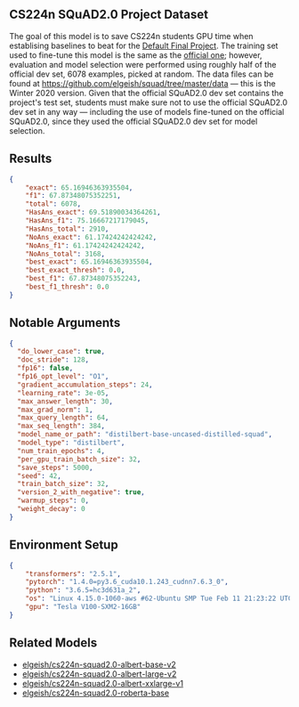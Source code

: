 ## CS224n SQuAD2.0 Project Dataset
The goal of this model is to save CS224n students GPU time when establising
baselines to beat for the [Default Final Project](http://web.stanford.edu/class/cs224n/project/default-final-project-handout.pdf).
The training set used to fine-tune this model is the same as
the [official one](https://rajpurkar.github.io/SQuAD-explorer/); however,
evaluation and model selection were performed using roughly half of the official
dev set, 6078 examples, picked at random. The data files can be found at
<https://github.com/elgeish/squad/tree/master/data> — this is the Winter 2020
version. Given that the official SQuAD2.0 dev set contains the project's test
set, students must make sure not to use the official SQuAD2.0 dev set in any way
— including the use of models fine-tuned on the official SQuAD2.0, since they
used the official SQuAD2.0 dev set for model selection.

## Results
```json
{
    "exact": 65.16946363935504,
    "f1": 67.87348075352251,
    "total": 6078,
    "HasAns_exact": 69.51890034364261,
    "HasAns_f1": 75.16667217179045,
    "HasAns_total": 2910,
    "NoAns_exact": 61.17424242424242,
    "NoAns_f1": 61.17424242424242,
    "NoAns_total": 3168,
    "best_exact": 65.16946363935504,
    "best_exact_thresh": 0.0,
    "best_f1": 67.87348075352243,
    "best_f1_thresh": 0.0
}
```

## Notable Arguments
```json
{
  "do_lower_case": true,
  "doc_stride": 128,
  "fp16": false,
  "fp16_opt_level": "O1",
  "gradient_accumulation_steps": 24,
  "learning_rate": 3e-05,
  "max_answer_length": 30,
  "max_grad_norm": 1,
  "max_query_length": 64,
  "max_seq_length": 384,
  "model_name_or_path": "distilbert-base-uncased-distilled-squad",
  "model_type": "distilbert",
  "num_train_epochs": 4,
  "per_gpu_train_batch_size": 32,
  "save_steps": 5000,
  "seed": 42,
  "train_batch_size": 32,
  "version_2_with_negative": true,
  "warmup_steps": 0,
  "weight_decay": 0
}
```

## Environment Setup
```json
{
    "transformers": "2.5.1",
    "pytorch": "1.4.0=py3.6_cuda10.1.243_cudnn7.6.3_0",
    "python": "3.6.5=hc3d631a_2",
    "os": "Linux 4.15.0-1060-aws #62-Ubuntu SMP Tue Feb 11 21:23:22 UTC 2020 x86_64 x86_64 x86_64 GNU/Linux",
    "gpu": "Tesla V100-SXM2-16GB"
}
```

## Related Models
* [elgeish/cs224n-squad2.0-albert-base-v2](https://huggingface.co/elgeish/cs224n-squad2.0-albert-base-v2)
* [elgeish/cs224n-squad2.0-albert-large-v2](https://huggingface.co/elgeish/cs224n-squad2.0-albert-large-v2)
* [elgeish/cs224n-squad2.0-albert-xxlarge-v1](https://huggingface.co/elgeish/cs224n-squad2.0-albert-xxlarge-v1)
* [elgeish/cs224n-squad2.0-roberta-base](https://huggingface.co/elgeish/cs224n-squad2.0-roberta-base)
